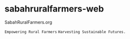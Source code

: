 # sabahruralfarmers-web

SabahRuralFarmers.org


`Empowering Rural Farmers`
`Harvesting Sustainable Futures.`

